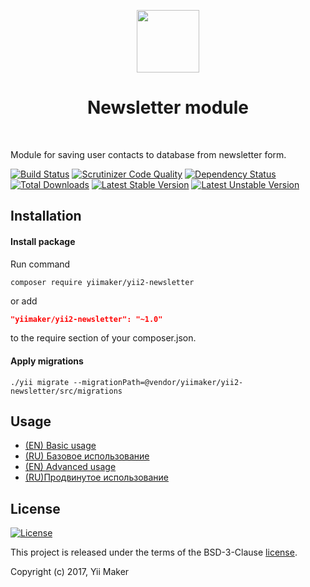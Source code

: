 <p align="center">
    <a href="https://github.com/yiimaker" target="_blank">
        <img src="https://avatars1.githubusercontent.com/u/24204902" height="100px">
    </a>
    <h1 align="center">Newsletter module</h1>
    <br>
</p>

Module for saving user contacts to database from newsletter form.

[![Build Status](https://travis-ci.org/yiimaker/yii2-newsletter.svg?branch=master)](https://travis-ci.org/yiimaker/yii2-newsletter)
[![Scrutinizer Code Quality](https://scrutinizer-ci.com/g/yiimaker/yii2-newsletter/badges/quality-score.png?b=master)](https://scrutinizer-ci.com/g/yiimaker/yii2-newsletter/?branch=master)
[![Dependency Status](https://www.versioneye.com/user/projects/59c3c083368b08320ffe7036/badge.svg?style=flat-square)](https://www.versioneye.com/user/projects/59c3c083368b08320ffe7036)
[![Total Downloads](https://poser.pugx.org/yiimaker/yii2-newsletter/downloads)](https://packagist.org/packages/yiimaker/yii2-newsletter)
[![Latest Stable Version](https://poser.pugx.org/yiimaker/yii2-newsletter/v/stable)](https://packagist.org/packages/yiimaker/yii2-newsletter)
[![Latest Unstable Version](https://poser.pugx.org/yiimaker/yii2-newsletter/v/unstable)](https://packagist.org/packages/yiimaker/yii2-newsletter)

Installation
------------
#### Install package
Run command
```
composer require yiimaker/yii2-newsletter
```
or add
```json
"yiimaker/yii2-newsletter": "~1.0"
```
to the require section of your composer.json.

#### Apply migrations
```
./yii migrate --migrationPath=@vendor/yiimaker/yii2-newsletter/src/migrations
```

Usage
-----
* [(EN) Basic usage](docs/en/basic-usage.md)
* [(RU) Базовое использование](docs/ru/basic-usage.md)
* [(EN) Advanced usage](docs/en/advanced-usage.md)
* [(RU)Продвинутое использование](docs/ru/advanced-usage.md) 

License
-------
[![License](https://poser.pugx.org/yiimaker/yii2-newsletter/license)](https://packagist.org/packages/yiimaker/yii2-newsletter)

This project is released under the terms of the BSD-3-Clause [license](LICENSE).

Copyright (c) 2017, Yii Maker